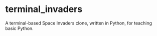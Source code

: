 terminal_invaders
=================

A terminal-based Space Invaders clone, written in Python, for teaching basic Python.
